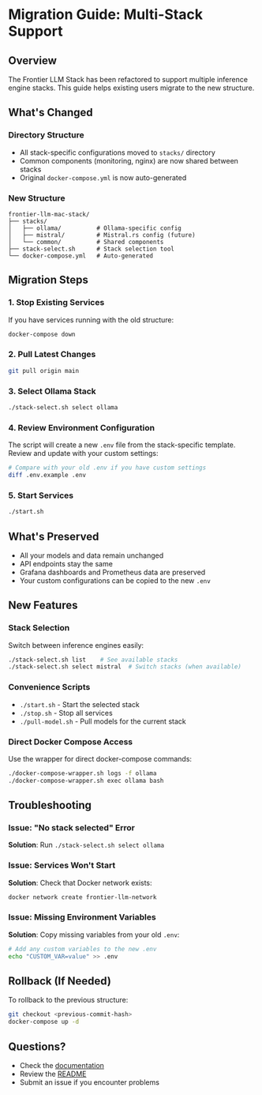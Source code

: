 # Migration Guide: Multi-Stack Support

## Overview

The Frontier LLM Stack has been refactored to support multiple inference engine stacks. This guide helps existing users migrate to the new structure.

## What's Changed

### Directory Structure
- All stack-specific configurations moved to `stacks/` directory
- Common components (monitoring, nginx) are now shared between stacks
- Original `docker-compose.yml` is now auto-generated

### New Structure
```
frontier-llm-mac-stack/
├── stacks/
│   ├── ollama/          # Ollama-specific config
│   ├── mistral/         # Mistral.rs config (future)
│   └── common/          # Shared components
├── stack-select.sh      # Stack selection tool
└── docker-compose.yml   # Auto-generated
```

## Migration Steps

### 1. Stop Existing Services
If you have services running with the old structure:
```bash
docker-compose down
```

### 2. Pull Latest Changes
```bash
git pull origin main
```

### 3. Select Ollama Stack
```bash
./stack-select.sh select ollama
```

### 4. Review Environment Configuration
The script will create a new `.env` file from the stack-specific template. Review and update with your custom settings:
```bash
# Compare with your old .env if you have custom settings
diff .env.example .env
```

### 5. Start Services
```bash
./start.sh
```

## What's Preserved

- All your models and data remain unchanged
- API endpoints stay the same
- Grafana dashboards and Prometheus data are preserved
- Your custom configurations can be copied to the new `.env`

## New Features

### Stack Selection
Switch between inference engines easily:
```bash
./stack-select.sh list    # See available stacks
./stack-select.sh select mistral  # Switch stacks (when available)
```

### Convenience Scripts
- `./start.sh` - Start the selected stack
- `./stop.sh` - Stop all services
- `./pull-model.sh` - Pull models for the current stack

### Direct Docker Compose Access
Use the wrapper for direct docker-compose commands:
```bash
./docker-compose-wrapper.sh logs -f ollama
./docker-compose-wrapper.sh exec ollama bash
```

## Troubleshooting

### Issue: "No stack selected" Error
**Solution**: Run `./stack-select.sh select ollama`

### Issue: Services Won't Start
**Solution**: Check that Docker network exists:
```bash
docker network create frontier-llm-network
```

### Issue: Missing Environment Variables
**Solution**: Copy missing variables from your old `.env`:
```bash
# Add any custom variables to the new .env
echo "CUSTOM_VAR=value" >> .env
```

## Rollback (If Needed)

To rollback to the previous structure:
```bash
git checkout <previous-commit-hash>
docker-compose up -d
```

## Questions?

- Check the [documentation](docs/stacks/)
- Review the [README](README.md)
- Submit an issue if you encounter problems
